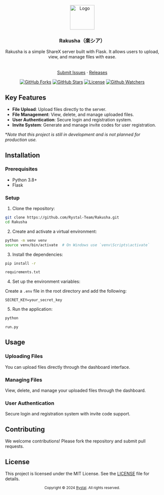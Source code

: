 <div align="center">
  <a href="https://raw.githubusercontent.com/Rystal-Team/Rystal-V6/main/assets/logo.png">
    <img src="https://raw.githubusercontent.com/Rystal-Team/Rystal-V6/main/assets/logo.png" alt="Logo" width="80" height="80">
  </a>
  <h3 align="center">Rakusha（楽シア）</h3>
  <p align="center">
    Rakusha is a simple ShareX server built with Flask. It allows users to upload, view, and manage files with ease.
    <br/>
    <br />
    <br />
    <a href="https://github.com/Rystal-Team/Rakusha/issues">Submit Issues</a> · <a href="https://github.com/Rystal-Team/Rakusha/releases">Releases</a>
  </p>
</div>

<div align="center">

[![GitHub Forks](https://img.shields.io/github/forks/Rystal-Team/Rakusha.svg?style=for-the-badge)](https://github.com/Rystal-Team/Rakusha)
[![GitHub Stars](https://img.shields.io/github/stars/Rystal-Team/Rakusha.svg?style=for-the-badge)](https://github.com/Rystal-Team/Rakusha)
[![License](https://img.shields.io/github/license/Rystal-Team/Rakusha.svg?style=for-the-badge)](https://github.com/Rystal-Team/Rakusha/blob/main/LICENSE)
[![Github Watchers](https://img.shields.io/github/watchers/Rystal-Team/Rakusha.svg?style=for-the-badge)](https://github.com/Rystal-Team/Rakusha)

</div>

## Key Features

- **File Upload**: Upload files directly to the server.
- **File Management**: View, delete, and manage uploaded files.
- **User Authentication**: Secure login and registration system.
- **Invite System**: Generate and manage invite codes for user registration.

**Note that this project is still in development and is not planned for production use.*

## Installation

### Prerequisites

- Python 3.8+
- Flask

### Setup

1. Clone the repository:

```bash
git clone https://github.com/Rystal-Team/Rakusha.git
cd Rakusha
```

2. Create and activate a virtual environment:

```bash
python -m venv venv
source venv/bin/activate  # On Windows use `venv\Scripts\activate`
```

3. Install the dependencies:

```bash
pip install -r 

requirements.txt
```

4. Set up the environment variables:

Create a `.env` file in the root directory and add the following:

```env
SECRET_KEY=your_secret_key
```

5. Run the application:

```bash
python 

run.py
```

## Usage

### Uploading Files

You can upload files directly through the dashboard interface.

### Managing Files

View, delete, and manage your uploaded files through the dashboard.

### User Authentication

Secure login and registration system with invite code support.

## Contributing

We welcome contributions! Please fork the repository and submit pull requests.

## License

This project is licensed under the MIT License. See the [LICENSE](LICENSE) file for details.

<div align="center">
	<p><small>Copyright © 2024 <a href="https://rystal.net">Rystal</a>. All rights reserved.</small></p>
</div>
